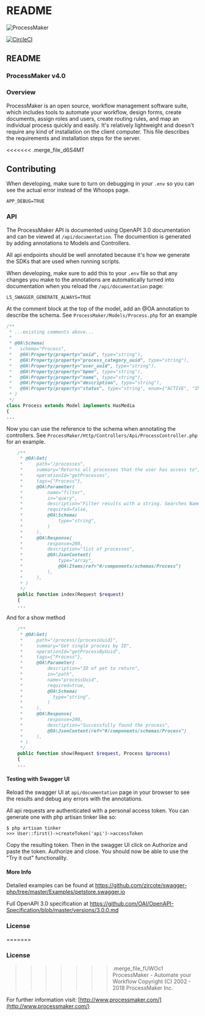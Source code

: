 # README

![ProcessMaker](http://www.processmaker.com/themes/processmaker/images/logo.jpg)

[![CircleCI](https://circleci.com/gh/ProcessMaker/bpm/tree/develop.svg?style=svg&circle-token=bc15deff649712440252088a12ec20b4b7c96826)](https://circleci.com/gh/ProcessMaker/bpm/tree/develop)

## README

### ProcessMaker v4.0

### Overview

ProcessMaker is an open source, workflow management software suite, which includes tools to automate your workflow, design forms, create documents, assign roles and users, create routing rules, and map an individual process quickly and easily. It's relatively lightweight and doesn't require any kind of installation on the client computer. This file describes the requirements and installation steps for the server.

<<<<<<< .merge_file_d6S4MT
## Contributing

When developing, make sure to turn on debugging in your `.env` so you can see the
actual error instead of the Whoops page.
```
APP_DEBUG=TRUE
```

### API

The ProcessMaker API is documented using OpenAPI 3.0 documentation and can be viewed at
`/api/documentation`. The documention is generated by adding annotations to Models and
Controllers.

All api endpoints should be well annotated because it's how we generate the SDKs
that are used when running scripts.

When developing, make sure to add this to your `.env` file so that any changes
you make to the annotations are automatically turned into documentation when you
reload the `/api/documentation` page:

```
L5_SWAGGER_GENERATE_ALWAYS=TRUE
```

At the comment block at the top of the model, add an @OA annotation to describe
the schema. See `ProcessMaker/Models/Process.php` for an example
```php
/**
 * ...existing comments above...
 * 
 * @OA\Schema(
 *   schema="Process",
 *   @OA\Property(property="uuid", type="string"),
 *   @OA\Property(property="process_category_uuid", type="string"),
 *   @OA\Property(property="user_uuid", type="string"),
 *   @OA\Property(property="bpmn", type="string"),
 *   @OA\Property(property="name", type="string"),
 *   @OA\Property(property="description", type="string"),
 *   @OA\Property(property="status", type="string", enum={"ACTIVE", "INACTIVE"})
 * )
 */
class Process extends Model implements HasMedia
{
...
```
Now you can use the reference to the schema when annotating the controllers. See
`ProcessMaker/Http/Controllers/Api/ProcessController.php` for an example.
```php
    /**
     * @OA\Get(
     *     path="/processes",
     *     summary="Returns all processes that the user has access to",
     *     operationId="getProcesses",
     *     tags={"Process"},
     *     @OA\Parameter(
     *         name="filter",
     *         in="query",
     *         description="Filter results with a string. Searches Name, Description, and Status",
     *         required=false,
     *         @OA\Schema(
     *             type="string",
     *         )
     *     ),
     *     @OA\Response(
     *         response=200,
     *         description="list of processes",
     *         @OA\JsonContent(
     *             type="array",
     *             @OA\Items(ref="#/components/schemas/Process")
     *         ),
     *     ),
     * )
     */
    public function index(Request $request)
    {
    ...
```

And for a show method

```php
    /**
     * @OA\Get(
     *     path="/process/{processUuid}",
     *     summary="Get single process by ID",
     *     operationId="getProcessByUuid",
     *     tags={"Process"},
     *     @OA\Parameter(
     *         description="ID of pet to return",
     *         in="path",
     *         name="processUuid",
     *         required=true,
     *         @OA\Schema(
     *           type="string",
     *         )
     *     ),
     *     @OA\Response(
     *         response=200,
     *         description="Successfully found the process",
     *         @OA\JsonContent(ref="#/components/schemas/Process")
     *     ),
     * )
     */
    public function show(Request $request, Process $process)
    {
    ...
```

#### Testing with Swagger UI

Reload the swagger UI at `api/documentation` page in your browser to see the results and 
debug any errors with the annotations.

All api requests are authenticated with a personal access token. You can
generate one with php artisan tinker like so:

```
$ php artisan tinker
>>> User::first()->createToken('api')->accessToken
```
Copy the resulting token. Then in the swagger UI click on Authorize and paste the token.
Authorize and close. You should now be able to use the "Try it out" functionality.

#### More Info

Detailed examples can be found at https://github.com/zircote/swagger-php/tree/master/Examples/petstore.swagger.io

Full OpenAPI 3.0 specification at https://github.com/OAI/OpenAPI-Specification/blob/master/versions/3.0.0.md


### License

=======
### License

>>>>>>> .merge_file_fUWOc1
ProcessMaker - Automate your Workflow Copyright \(C\) 2002 - 2018 ProcessMaker Inc.

For further information visit: [http://www.processmaker.com/](http://www.processmaker.com/)

